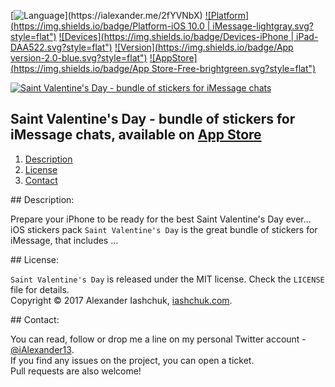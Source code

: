 [![Language](https://img.shields.io/badge/Swift-3.0-orange.svg?style=flat")](https://ialexander.me/2fYVNbX)
[![Platform](https://img.shields.io/badge/Platform-iOS 10.0 | iMessage-lightgray.svg?style=flat")](https://ialexander.me/2fYVNbX)
[![Devices](https://img.shields.io/badge/Devices-iPhone | iPad-DAA522.svg?style=flat")](https://ialexander.me/2fYVNbX)
[![Version](https://img.shields.io/badge/App version-2.0-blue.svg?style=flat")](https://ialexander.me/2fYVNbX)
[![AppStore](https://img.shields.io/badge/App Store-Free-brightgreen.svg?style=flat")](https://ialexander.me/2e3ZYpi)

[![Saint Valentine's Day - bundle of stickers for iMessage chats](https://raw.githubusercontent.com/iAlexander/iHalloween/master/Header.jpg)](https://ialexander.me/2e3ZYpi)

## Saint Valentine's Day - bundle of stickers for iMessage chats, available on <a href="https://ialexander.me/2e3ZYpi">App Store</a>
1. [Description](#description)
3. [License](#license)
4. [Contact](#contact)

##<a name="description"> Description: </a>

Prepare your iPhone to be ready for the best Saint Valentine's Day ever...  
iOS stickers pack ```Saint Valentine's Day``` is the great bundle of stickers for iMessage, that includes ...

##<a name="license"> License: </a>

```Saint Valentine's Day``` is released under the MIT license. Check the ```LICENSE``` file for details.  
Copyright © 2017 Alexander Iashchuk, <a href="https://iashchuk.com">iashchuk.com</a>.

##<a name="contact"> Contact: </a>

You can read, follow or drop me a line on my personal Twitter account - [@iAlexander13](https://twitter.com/iAlexander13).  
If you find any issues on the project, you can open a ticket.  
Pull requests are also welcome!

